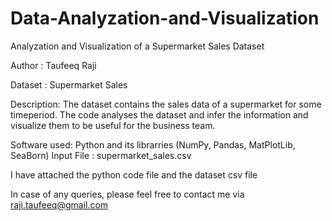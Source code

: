 # Data-Analyzation-and-Visualization
Analyzation and Visualization of a Supermarket Sales Dataset

Author : Taufeeq Raji

Dataset : Supermarket Sales

Description: The dataset contains the sales data of a supermarket for some timeperiod. The code analyses the dataset
and infer the information and visualize them to be useful for the business team.

Software used: Python and its librarries (NumPy, Pandas, MatPlotLib, SeaBorn)
Input File : supermarket_sales.csv

I have attached the python code file and the dataset csv file

In case of any queries, please feel free to contact me via raji.taufeeq@gmail.com 
